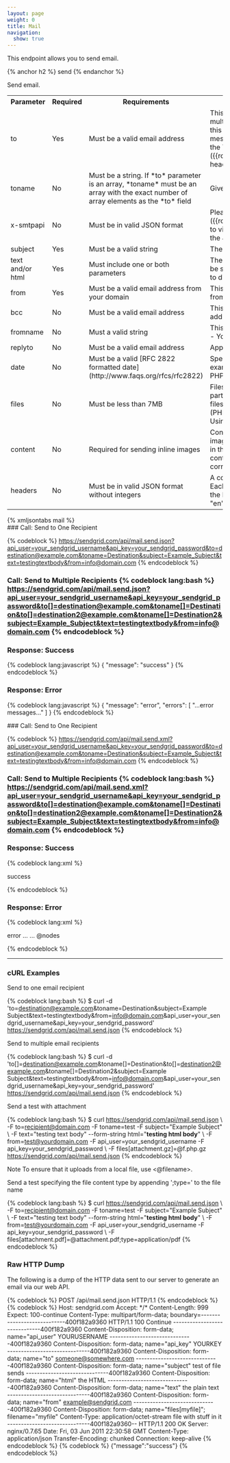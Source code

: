 ```yaml
---
layout: page
weight: 0
title: Mail
navigation:
  show: true
---
```


This endpoint allows you to send email.


{% anchor h2 %} send {% endanchor %}


Send email.

<table markdown="1" class="table table-bordered table-striped">
<tbody markdown="1">
<tr markdown="1">
<th markdown="1">
Parameter

</th>
<th markdown="1">
Required

</th>
<th markdown="1">
Requirements

</th>
<th markdown="1">
Description

</th>
</tr>
<tr markdown="1">
<td markdown="1">
to

</td>
<td markdown="1">
Yes

</td>
<td markdown="1">
Must be a valid email address

</td>
<td markdown="1">
This can also be passed in as an array, to send to multiple locations. Note that recipients passed in this parameter will be visible as part of the message. If you wish to hide the recipients, use the TO parameter in the [x-smtpapi]({{root_url}}/API_Reference/SMTP_API/index.html) header.

</td>
</tr>
<tr markdown="1">
<td markdown="1">
toname

</td>
<td markdown="1">
No

</td>
<td markdown="1">
Must be a string. If *to* parameter is an array, *toname* must be an array with the exact number of array elements as the *to* field

</td>
<td markdown="1">
Give a name to the recipient

</td>
</tr>
<tr markdown="1">
<td markdown="1">
x-smtpapi

</td>
<td markdown="1">
No

</td>
<td markdown="1">
Must be in valid JSON format

</td>
<td markdown="1">
Please review the [SMTP API]({{root_url}}/API_Reference/SMTP_API/index.html) to view documentation on what you can do with the JSON headers

</td>
</tr>
<tr markdown="1">
<td markdown="1">
subject

</td>
<td markdown="1">
Yes

</td>
<td markdown="1">
Must be a valid string

</td>
<td markdown="1">
The subject of your email

</td>
</tr>
<tr markdown="1">
<td markdown="1">
text and/or html

</td>
<td markdown="1">
Yes

</td>
<td markdown="1">
Must include one or both parameters

</td>
<td markdown="1">
The actual content of your email message. It can be sent as either plain text or HTML for the user to display

</td>
</tr>
<tr markdown="1">
<td markdown="1">
from

</td>
<td markdown="1">
Yes

</td>
<td markdown="1">
Must be a valid email address from your domain

</td>
<td markdown="1">
This is where the email will appear to originate from for your recipient

</td>
</tr>
<tr markdown="1">
<td markdown="1">
bcc

</td>
<td markdown="1">
No

</td>
<td markdown="1">
Must be a valid email address

</td>
<td markdown="1">
This can also be passed in as an array of email addresses for multiple recipients

</td>
</tr>
<tr markdown="1">
<td markdown="1">
fromname

</td>
<td markdown="1">
No

</td>
<td markdown="1">
Must a valid string

</td>
<td markdown="1">
This is name appended to the from email field. IE - Your name or company name

</td>
</tr>
<tr markdown="1">
<td markdown="1">
replyto

</td>
<td markdown="1">
No

</td>
<td markdown="1">
Must be a valid email address

</td>
<td markdown="1">
Append a reply-to field to your email message

</td>
</tr>
<tr markdown="1">
<td markdown="1">
date

</td>
<td markdown="1">
No

</td>
<td markdown="1">
Must be a valid [RFC 2822 formatted date](http://www.faqs.org/rfcs/rfc2822)

</td>
<td markdown="1">
Specify the date header of your email. One example: "Thu, 21 Dec 2000 16:01:07 +0200". PHP developers can use: *date('r');*

</td>
</tr>
<tr markdown="1">
<td markdown="1">
files

</td>
<td markdown="1">
No

</td>
<td markdown="1">
Must be less than 7MB

</td>
<td markdown="1">
Files to be attached. The file contents must be part of the multipart HTTP POST. Ex: files[file1.jpg]=<file contents>&files[file2.pdf]=<file contents>  
 [Example Code (PHP)]({{root_url}}/Code_Examples/php.html#-Using-Attachments)

</td>
</tr>
<tr markdown="1">
<td markdown="1">
content

</td>
<td markdown="1">
No

</td>
<td markdown="1">
Required for sending inline images

</td>
<td markdown="1">
Content IDs of the files to be used as inline images. Content IDs should match the cid's used in the HTML markup. Ex: content[file1.jpg]=ii_139db99fdb5c3704 would correspond with the HTML `<img src="cid:ii_139db99fdb5c3704">`

</tr>
<tr markdown="1">
<td markdown="1">
headers

</td>
<td markdown="1">
No

</td>
<td markdown="1">
Must be in valid JSON format without integers

</td>
<td markdown="1">
A collection of key/value pairs in JSON format. Each key represents a header name and the value the header value. Ex: {"X-Accept-Language": "en", "X-Mailer": "MyApp"}

</td>
</tr>
</tbody>
</table>
{% xmljsontabs mail %}

<div markdown="1" class="tab-content">
<div markdown="1" class="tab-pane active" id="mail-json">
### Call: Send to One Recipient

{% codeblock %} https://sendgrid.com/api/mail.send.json?api_user=your_sendgrid_username&api_key=your_sendgrid_password&to=destination@example.com&toname=Destination&subject=Example_Subject&text=testingtextbody&from=info@domain.com {% endcodeblock %}

### Call: Send to Multiple Recipients {% codeblock lang:bash %} https://sendgrid.com/api/mail.send.json?api_user=your_sendgrid_username&api_key=your_sendgrid_password&to[]=destination@example.com&toname[]=Destination&to[]=destination2@example.com&toname[]=Destination2&subject=Example_Subject&text=testingtextbody&from=info@domain.com {% endcodeblock %}

### Response: Success


{% codeblock lang:javascript %}
{
  "message": "success"
}
{% endcodeblock %}


### Response: Error


{% codeblock lang:javascript %}
{
  "message": "error",
  "errors": [
    "...error messages..."
  ]
}
{% endcodeblock %}


</div>
<div markdown="1" class="tab-pane" id="mail-xml">
### Call: Send to One Recipient

{% codeblock %} https://sendgrid.com/api/mail.send.xml?api_user=your_sendgrid_username&api_key=your_sendgrid_password&to=destination@example.com&toname=Destination&subject=Example_Subject&text=testingtextbody&from=info@domain.com {% endcodeblock %}

### Call: Send to Multiple Recipients {% codeblock lang:bash %} https://sendgrid.com/api/mail.send.xml?api_user=your_sendgrid_username&api_key=your_sendgrid_password&to[]=destination@example.com&toname[]=Destination&to[]=destination2@example.com&toname[]=Destination2&subject=Example_Subject&text=testingtextbody&from=info@domain.com {% endcodeblock %}

### Response: Success


{% codeblock lang:xml %}
<?xml version="1.0" encoding="ISO-8859-1"?>

<result>
   success
   <result> </result>
</result>

{% endcodeblock %}


### Response: Error


{% codeblock lang:xml %}
<?xml version="1.0" encoding="ISO-8859-1"?>

<result>
   <message>error</message>
   <errors>
      <error>...</error>
      ...
   </errors>
   @nodes
</result>

{% endcodeblock %}


</div>
</div>

* * * * *

### cURL Examples

Send to one email recipient

{% codeblock lang:bash %} \$ curl -d 'to=destination@example.com&toname=Destination&subject=Example Subject&text=testingtextbody&from=info@domain.com&api_user=your_sendgrid_username&api_key=your_sendgrid_password' https://sendgrid.com/api/mail.send.json {% endcodeblock %}

Send to multiple email recipients

{% codeblock lang:bash %} \$ curl -d 'to[]=destination@example.com&toname[]=Destination&to[]=destination2@example.com&toname[]=Destination2&subject=Example Subject&text=testingtextbody&from=info@domain.com&api_user=your_sendgrid_username&api_key=your_sendgrid_password' https://sendgrid.com/api/mail.send.json {% endcodeblock %}

Send a test with attachment

{% codeblock lang:bash %} \$ curl https://sendgrid.com/api/mail.send.json \\ -F to=recipient@domain.com -F toname=test -F subject="Example Subject" \\ -F text="testing text body" --form-string html="**testing html body**" \\ -F from=test@yourdomain.com -F api_user=your_sendgrid_username -F api_key=your_sendgrid_password \\ -F files[attachment.gz]=@f.php.gz https://sendgrid.com/api/mail.send.json {% endcodeblock %}

<span class="label label-info">Note</span> To ensure that it uploads from a local file, use \<@filename\>.

Send a test specifying the file content type by appending ';type=<mime type>' to the file name

{% codeblock lang:bash %} \$ curl https://sendgrid.com/api/mail.send.json \\ -F to=recipient@domain.com -F toname=test -F subject="Example Subject" \\ -F text="testing text body" --form-string html="**testing html body**" \\ -F from=test@yourdomain.com -F api_user=your_sendgrid_username -F api_key=your_sendgrid_password \\ -F files[attachment.pdf]=@attachment.pdf;type=application/pdf {% endcodeblock %}

### Raw HTTP Dump

The following is a dump of the HTTP data sent to our server to generate an email via our web API.

{% codeblock %} POST /api/mail.send.json HTTP/1.1 {% endcodeblock %} {% codeblock %} Host: sendgrid.com Accept: \*/\* Content-Length: 999 Expect: 100-continue Content-Type: multipart/form-data; boundary=----------------------------400f182a9360 HTTP/1.1 100 Continue ------------------------------400f182a9360 Content-Disposition: form-data; name="api_user" YOURUSERNAME ------------------------------400f182a9360 Content-Disposition: form-data; name="api_key" YOURKEY ------------------------------400f182a9360 Content-Disposition: form-data; name="to" someone@somewhere.com ------------------------------400f182a9360 Content-Disposition: form-data; name="subject" test of file sends ------------------------------400f182a9360 Content-Disposition: form-data; name="html" the HTML ------------------------------400f182a9360 Content-Disposition: form-data; name="text" the plain text ------------------------------400f182a9360 Content-Disposition: form-data; name="from" example@sendgrid.com ------------------------------400f182a9360 Content-Disposition: form-data; name="files[myfile]"; filename="myfile" Content-Type: application/octet-stream file with stuff in it ------------------------------400f182a9360-- HTTP/1.1 200 OK Server: nginx/0.7.65 Date: Fri, 03 Jun 2011 22:30:58 GMT Content-Type: application/json Transfer-Encoding: chunked Connection: keep-alive {% endcodeblock %} {% codeblock %} {"message":"success"} {% endcodeblock %}
